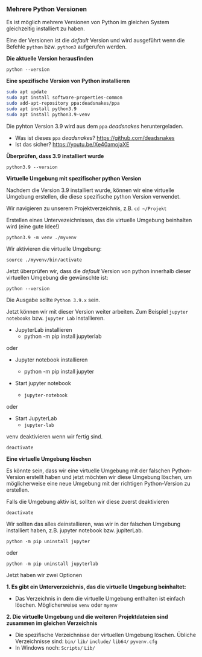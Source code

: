 ### Mehrere Python Versionen

Es ist möglich mehrere Versionen von Python im gleichen System gleichzeitig installiert zu haben.

Eine der Versionen ist die *default* Version und wird ausgeführt wenn die Befehle `python` bzw. `python3` aufgerufen werden.

**Die aktuelle Version herausfinden**

`python --version`

**Eine spezifische Version von Python installieren**

```bash
sudo apt update
sudo apt install software-properties-common
sudo add-apt-repository ppa:deadsnakes/ppa
sudo apt install python3.9
sudo apt install python3.9-venv
```

Die pyhton Version 3.9 wird aus dem `ppa` *deadsnakes* heruntergeladen.

+ Was ist dieses `ppa` *deadsnakes*? https://github.com/deadsnakes
+ Ist das sicher? https://youtu.be/Xe40amojaXE

**Überprüfen, dass 3.9 installiert wurde**

`python3.9 --version`

**Virtuelle Umgebung mit spezifischer python Version**

Nachdem die Version 3.9 installiert wurde, können wir eine virtuelle Umgebung erstellen, die diese spezifische python Version verwendet.

Wir navigieren zu unserem Projektverzeichnis, z.B. `cd ~/Projekt`

Erstellen eines Untervezeichnisses, das die virtuelle Umgebung beinhalten wird (eine gute Idee!)

`python3.9 -m venv ./myvenv`

Wir aktivieren die virtuelle Umgebung:

`source ./myvenv/bin/activate`

Jetzt überprüfen wir, dass die *default* Version von python innerhalb dieser virtuellen Umgebung die gewünschte ist:

`python --version`

Die Ausgabe sollte `Python 3.9.x` sein.

Jetzt können wir mit dieser Version weiter arbeiten. Zum Beispiel `jupyter notebooks` bzw. `jupyter Lab` installieren.

+ JupyterLab installieren
	+ python -m pip install jupyterlab

oder

+ Jupyter notebook installieren
	+ python -m pip install jupyter

+ Start jupyter notebook
	+ `jupyter-notebook` 

oder 

+ Start JupyterLab
	+ `jupyter-lab`

venv deaktivieren wenn wir fertig sind.

`deactivate`


**Eine virtuelle Umgebung löschen**

Es könnte sein, dass wir eine virtuelle Umgebung mit der falschen Python-Version erstellt haben und jetzt möchten wir diese Umgebung löschen, um möglicherweise eine neue Umgebung mit der richtigen Python-Version zu erstellen.

Falls die Umgebung aktiv ist, sollten wir diese zuerst deaktivieren

`deactivate`

Wir sollten das alles deinstallieren, was wir in der falschen Umgebung installiert haben, z.B. jupyter notebook bzw. jupiterLab.

`python -m pip uninstall jupyter`

oder 

`python -m pip uninstall jupyterlab`

Jetzt haben wir zwei Optionen

**1. Es gibt ein Unterverzeichnis, das die virtuelle Umgebung beinhaltet:**

+ Das Verzeichnis in dem die virtuelle Umgebung enthalten ist einfach löschen. Möglicherweise `venv` oder `myenv`

**2. Die virtuelle Umgebung und die weiteren Projektdateien sind zusammen im gleichen Verzeichnis**

+ Die spezifische Verzeichnisse der virtuellen Umgebung löschen. Übliche Verzeichnisse sind: `bin/` `lib/` `include/` `lib64/` `pyvenv.cfg`
+ In Windows noch: `Scripts/` `Lib/`

